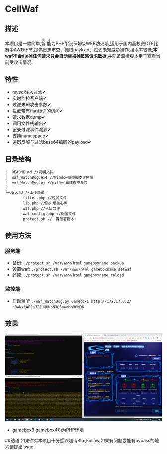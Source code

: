 # CellWaf
## 描述
本项目是一款简单,<ruby>智<rp>(<rp><rt>粗</rt><rp>)</rp>&nbsp;能<rp>(</rp><rt>&nbsp;暴</rt><rp>)</rp></ruby>为PHP架设保姆级WEB防火墙,适用于国内高校赛CTF比赛中AWD环节,提供日志审查、抓取payload、过滤未知威胁操作,误杀率较低,**本waf不会die掉任何请求只会自动替换掉敏感请求数据**.并配备监控脚本用于查看当前受攻击情况.
## 特性
* mysql注入过滤✔
* 实时监控客户端✔
* 过滤未知攻击参数✔
* 拦截带有flag标识的访问✔
* 请求数据dump✔
* 调用文件栈输出✔
* 记录过滤事件溯源✔
* 支持namespace✔
* 遍历反解与过滤base64编码的payload✔
## 目录结构
```
│  README.md //说明文件
│  waf_WatchDog.exe //Window监控脚本客户端
│  waf_WatchDog.py //python监控脚本源码
│  
└─Upload //上传目录
        filter.php //过滤文件
        lib.php //防火墙核心库
        waf.php //入口文件
        waf_config.php //配置文件
        protect.sh //一键部署脚本
```
## 使用方法
### 服务端
* 备份: ```./protect.sh /var/www/html gameboxname backup ```
* 设置waf: ```./protect.sh /var/www/html gameboxname setwaf ```
* 还原: ```./protect.sh /var/www/html gameboxname reload ```
### 监控端
* 启动监听 ```./waf_WatchDog.py Gamebox1 http://172.17.0.2/ hRwNxiAPJaJIJUHUKbN3Q5awoMn90WQ6```
## 效果
![img](./img/result.png)

- gamebox3 gamebox4均为PHP环境

##结语
如果你对本项目十分感兴趣请Star,Follow,如果有问题或能有bypass的地方请提出issue